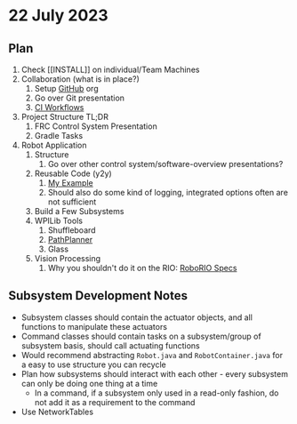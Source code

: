 # 22 July 2023

## Plan

1. Check [[INSTALL]] on individual/Team Machines
2. Collaboration (what is in place?)
	1. Setup [GitHub](https://github.com) org
	2. Go over Git presentation
	3. [CI Workflows](https://github.com/edurso/workflows)
3. Project Structure TL;DR
	1. FRC Control System Presentation
	2. Gradle Tasks
4. Robot Application 
	1. Structure
		1. Go over other control system/software-overview presentations?
	2. Reusable Code (y2y)
		1. [My Example](https://github.com/frc-862/lightning)
		2. Should also do some kind of logging, integrated options often are not sufficient
	3. Build a Few Subsystems
	4. WPILib Tools
		1. Shuffleboard
		2. [PathPlanner](https://github.com/mjansen4857/pathplanner)
		3. Glass
	5. Vision Processing
		1. Why you shouldn't do it on the RIO: [RoboRIO Specs](https://www.ni.com/docs/en-US/bundle/roborio-20-specs/page/specs.html)

## Subsystem Development Notes

- Subsystem classes should contain the actuator objects, and all functions to manipulate these actuators
- Command classes should contain tasks on a subsystem/group of subsystem basis, should call actuating functions
- Would recommend abstracting `Robot.java` and `RobotContainer.java` for a easy to use structure you can recycle
- Plan how subsystems should interact with each other - every subsystem can only be doing one thing at a time
	- In a command, if a subsystem only used in a read-only fashion, do not add it as a requirement to the command
- Use NetworkTables